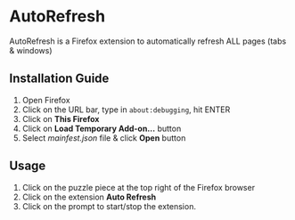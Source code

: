 # AutoRefresh
AutoRefresh is a Firefox extension to automatically refresh ALL pages (tabs &amp; windows)

## Installation Guide
1. Open Firefox
2. Click on the URL bar, type in `about:debugging`, hit ENTER
3. Click on **This Firefox**
4. Click on **Load Temporary Add-on...** button
5. Select _mainfest.json_ file & click **Open** button

## Usage
1. Click on the puzzle piece at the top right of the Firefox browser
2. Click on the extension **Auto Refresh**
3. Click on the prompt to start/stop the extension.
